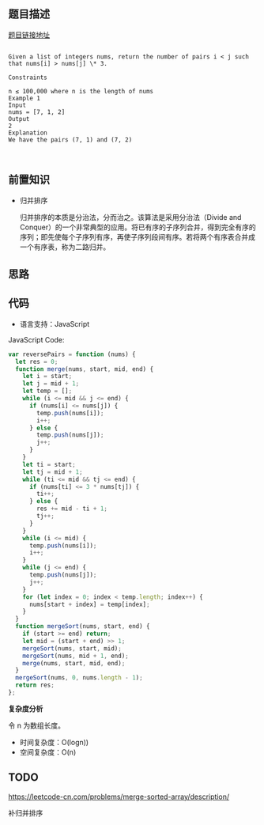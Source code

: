 ## 题目描述

[题目链接地址](https://binarysearch.com/problems/Triple-Inversion)

```

Given a list of integers nums, return the number of pairs i < j such that nums[i] > nums[j] \* 3.

Constraints

n ≤ 100,000 where n is the length of nums
Example 1
Input
nums = [7, 1, 2]
Output
2
Explanation
We have the pairs (7, 1) and (7, 2)



```

## 前置知识

- 归并排序

  归并排序的本质是分治法，分而治之。该算法是采用分治法（Divide and Conquer）的一个非常典型的应用。将已有序的子序列合并，得到完全有序的序列；即先使每个子序列有序，再使子序列段间有序。若将两个有序表合并成一个有序表，称为二路归并。

## 思路

## 代码

- 语言支持：JavaScript

JavaScript Code:

```javascript
var reversePairs = function (nums) {
  let res = 0;
  function merge(nums, start, mid, end) {
    let i = start;
    let j = mid + 1;
    let temp = [];
    while (i <= mid && j <= end) {
      if (nums[i] <= nums[j]) {
        temp.push(nums[i]);
        i++;
      } else {
        temp.push(nums[j]);
        j++;
      }
    }
    let ti = start;
    let tj = mid + 1;
    while (ti <= mid && tj <= end) {
      if (nums[ti] <= 3 * nums[tj]) {
        ti++;
      } else {
        res += mid - ti + 1;
        tj++;
      }
    }
    while (i <= mid) {
      temp.push(nums[i]);
      i++;
    }
    while (j <= end) {
      temp.push(nums[j]);
      j++;
    }
    for (let index = 0; index < temp.length; index++) {
      nums[start + index] = temp[index];
    }
  }
  function mergeSort(nums, start, end) {
    if (start >= end) return;
    let mid = (start + end) >> 1;
    mergeSort(nums, start, mid);
    mergeSort(nums, mid + 1, end);
    merge(nums, start, mid, end);
  }
  mergeSort(nums, 0, nums.length - 1);
  return res;
};
```

**复杂度分析**

令 n 为数组长度。

- 时间复杂度：O(logn))
- 空间复杂度：O(n)

## TODO

https://leetcode-cn.com/problems/merge-sorted-array/description/

补归并排序
